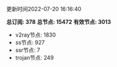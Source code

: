 更新时间2022-07-20 16:16:40

**总订阅: 378**
**总节点: 15472**
**有效节点: 3013**
- v2ray节点: 1830
- ss节点: 927
- ssr节点: 7
- trojan节点: 249
